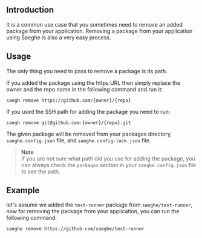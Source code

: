 ## Introduction

It is a common use case that you sometimes need to remove an added package from your application. 
Removing a package from your application using Saeghe is also a very easy process.

## Usage

The only thing you need to pass to remove a package is its path.

If you added the package using the https URL then simply replace the owner and the repo name in the following command and run it:

```shell
saegh remove https://github.com/{owner}/{repo}
```

If you used the SSH path for adding the package you need to run:

```shell
saegh remove git@github.com:{owner}/{repo}.git
```

The given package will be removed from your packages directory, `saeghe.config.json` file, and `saeghe.config-lock.json` file.

> **Note**  
> If you are not sure what path did you use for adding the package, 
> you can always check the `packages` section in your `saeghe.config.json` file to see the path.

## Example

let's assume we added the `test-runner` package from `saeghe/test-runner`, now for removing the package from your application, you can run the following command:

```shell
saeghe remove https://github.com/saeghe/test-runner
```
